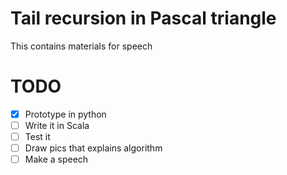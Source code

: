 # Tail recursion in Pascal triangle
This contains materials for speech 

# TODO
- [x] Prototype in python
- [ ] Write it in Scala
- [ ] Test it 
- [ ] Draw pics that explains algorithm
- [ ] Make a speech
